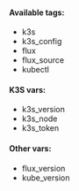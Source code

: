 #### Available tags:
- k3s
- k3s_config
- flux
- flux_source
- kubectl

#### K3S vars:
- k3s_version
- k3s_node
- k3s_token

#### Other vars:
- flux_version
- kube_version
